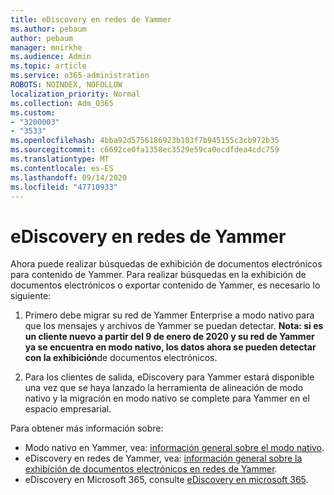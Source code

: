 ```yaml
---
title: eDiscovery en redes de Yammer
ms.author: pebaum
author: pebaum
manager: mnirkhe
ms.audience: Admin
ms.topic: article
ms.service: o365-administration
ROBOTS: NOINDEX, NOFOLLOW
localization_priority: Normal
ms.collection: Adm_O365
ms.custom:
- "3200003"
- "3533"
ms.openlocfilehash: 4bba92d5756186923b103f7b945155c3cb972b35
ms.sourcegitcommit: c6692ce0fa1358ec3529e59ca0ecdfdea4cdc759
ms.translationtype: MT
ms.contentlocale: es-ES
ms.lasthandoff: 09/14/2020
ms.locfileid: "47710933"
---
```

# <a name="ediscovery-in-yammer-networks"></a>eDiscovery en redes de Yammer

Ahora puede realizar búsquedas de exhibición de documentos electrónicos para contenido de Yammer.  Para realizar búsquedas en la exhibición de documentos electrónicos o exportar contenido de Yammer, es necesario lo siguiente:

1. Primero debe migrar su red de Yammer Enterprise a modo nativo para que los mensajes y archivos de Yammer se puedan detectar. **Nota: si es un cliente nuevo a partir del 9 de enero de 2020 y su red de Yammer ya se encuentra en modo nativo, los datos ahora se pueden detectar con la exhibición**de documentos electrónicos.

2. Para los clientes de salida, eDiscovery para Yammer estará disponible una vez que se haya lanzado la herramienta de alineación de modo nativo y la migración en modo nativo se complete para Yammer en el espacio empresarial.

Para obtener más información sobre:

- Modo nativo en Yammer, vea: [información general sobre el modo nativo](https://docs.microsoft.com/yammer/configure-your-yammer-network/overview-native-mode).
- eDiscovery en redes de Yammer, vea: [información general sobre la exhibición de documentos electrónicos en redes de Yammer](https://docs.microsoft.com/yammer/manage-security-and-compliance/overview-of-ediscovery).
- eDiscovery en Microsoft 365, consulte [eDiscovery en microsoft 365](https://docs.microsoft.com/microsoft-365/compliance/ediscovery).
